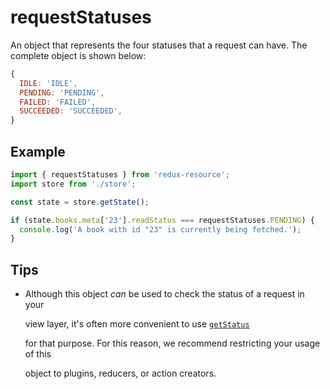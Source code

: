 # requestStatuses

An object that represents the four statuses that a request can have. The complete object is shown below:

```javascript
{
  IDLE: 'IDLE',
  PENDING: 'PENDING',
  FAILED: 'FAILED',
  SUCCEEDED: 'SUCCEEDED',
}
```

## Example

```javascript
import { requestStatuses } from 'redux-resource';
import store from './store';

const state = store.getState();

if (state.books.meta['23'].readStatus === requestStatuses.PENDING) {
  console.log('A book with id "23" is currently being fetched.');
}
```

## Tips

* Although this object _can_ be used to check the status of a request in your

  view layer, it's often more convenient to use [`getStatus`](getstatus.md)

  for that purpose. For this reason, we recommend restricting your usage of this

  object to plugins, reducers, or action creators.

